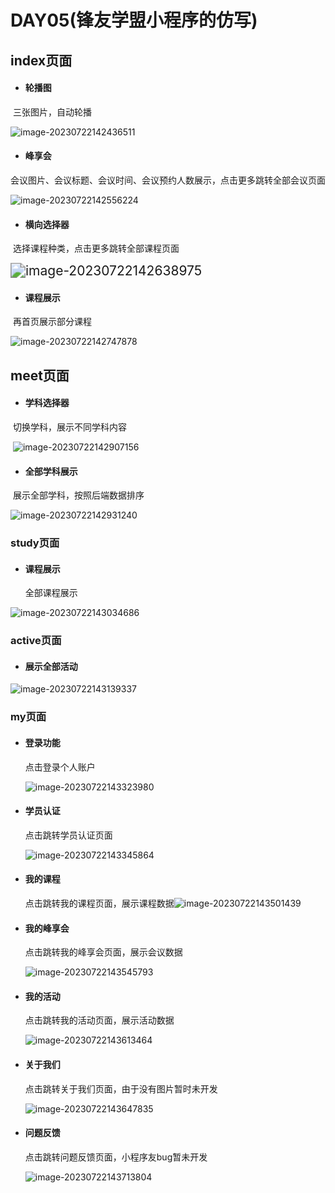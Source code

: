 # DAY05(锋友学盟小程序的仿写)

## index页面

- #### 轮播图

​	三张图片，自动轮播

![image-20230722142436511](day05\image-20230722142436511.png)

- #### 峰享会

​	会议图片、会议标题、会议时间、会议预约人数展示，点击更多跳转全部会议页面

![image-20230722142556224](D:\qfedu\note\week01\day05\image-20230722142556224.png)

- #### 横向选择器

​		选择课程种类，点击更多跳转全部课程页面

<img src="D:\qfedu\note\week01\day05\image-20230722142638975.png" alt="image-20230722142638975" style="zoom:150%;" />

- #### 课程展示

​		再首页展示部分课程

![image-20230722142747878](D:\qfedu\note\week01\day05\image-20230722142747878.png)

## meet页面

- #### 学科选择器

​	切换学科，展示不同学科内容

​	![image-20230722142907156](D:\qfedu\note\week01\day05\image-20230722142907156.png)

- #### 全部学科展示

​	展示全部学科，按照后端数据排序

![image-20230722142931240](D:\qfedu\note\week01\day05\image-20230722142931240.png)

### study页面

- #### 课程展示

  全部课程展示

![image-20230722143034686](D:\qfedu\note\week01\day05\image-20230722143034686.png)

### active页面

- #### 展示全部活动

![image-20230722143139337](D:\qfedu\note\week01\day05\image-20230722143139337.png)

### my页面

- #### 登录功能

  点击登录个人账户

  ![image-20230722143323980](D:\qfedu\note\week01\day05\image-20230722143323980.png)

- #### 学员认证

  点击跳转学员认证页面

  ![image-20230722143345864](D:\qfedu\note\week01\day05\image-20230722143345864.png)

- #### 我的课程

  点击跳转我的课程页面，展示课程数据![image-20230722143501439](D:\qfedu\note\week01\day05\image-20230722143501439.png)

- #### 我的峰享会

  点击跳转我的峰享会页面，展示会议数据

  ![image-20230722143545793](D:\qfedu\note\week01\day05\image-20230722143545793.png)

- #### 我的活动

  点击跳转我的活动页面，展示活动数据

  ![image-20230722143613464](D:\qfedu\note\week01\day05\image-20230722143613464.png)

- #### 关于我们

  点击跳转关于我们页面，由于没有图片暂时未开发

  ![image-20230722143647835](D:\qfedu\note\week01\day05\image-20230722143647835.png)

- #### 问题反馈

  点击跳转问题反馈页面，小程序友bug暂未开发

  ![image-20230722143713804](D:\qfedu\note\week01\day05\image-20230722143713804.png)
